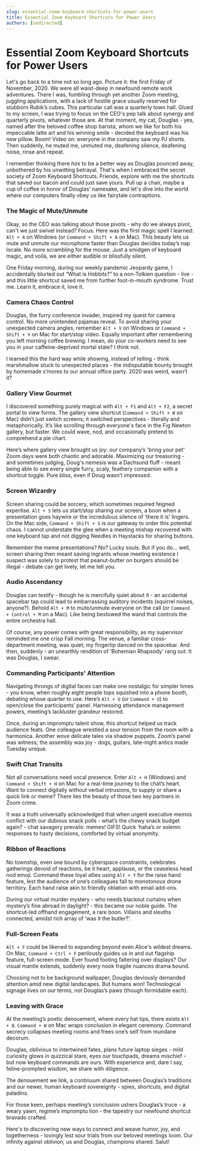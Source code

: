 ```yaml
---
slug: essential-zoom-keyboard-shortcuts-for-power-users
title: Essential Zoom Keyboard Shortcuts for Power Users
authors: [undirected]
---
```



# Essential Zoom Keyboard Shortcuts for Power Users

Let's go back to a time not so long ago. Picture it: the first Friday of November, 2020. We were all waist-deep in newfound remote work adventures. There I was, fumbling through yet another Zoom meeting, juggling applications, with a lack of hostile grace usually reserved for stubborn Rubik’s cubes. This particular call was a quarterly town hall. Glued to my screen, I was trying to focus on the CEO's pep talk about synergy and quarterly pivots, whatever those are. At that moment, my cat, Douglas - yes, named after the beloved coffee shop barista, whom we like for both his impeccable latte art and his winning smile - decided the keyboard was his new pillow. Boom! Video on: everyone in the company saw my PJ shorts. Then suddenly, he muted me, unmuted me, deafening silence, deafening noise, rinse and repeat.

I remember thinking there *has* to be a better way as Douglas pounced away, unbothered by his unwitting betrayal. That's when I embraced the secret society of Zoom Keyboard Shortcuts. Friends, explore with me the shortcuts that saved our bacon and could just save yours. Pull up a chair, maybe a cup of coffee in honor of Douglas’ namesake, and let's dive into the world where our computers finally obey us like fairytale contraptions.

### The Magic of Mute/Unmute

Okay, so the CEO was talking about those pivots - why do we always pivot, can't we just swivel instead? Focus. Here was the first magic spell I learned: `Alt + A` on Windows (or `Command + Shift + A` on Mac). This beauty lets us mute and unmute our microphone faster than Douglas decides today’s nap locale. No more scrambling for the mouse. Just a smidgen of keyboard magic, and voilà, we are either audible or blissfully silent.

One Friday morning, during our weekly pandemic Jeopardy game, I accidentally blurted out “What is Hobbits?” to a non-Tolkien question - live - and this little shortcut saved me from further foot-in-mouth syndrome. Trust me. Learn it, embrace it, love it.

### Camera Chaos Control

Douglas, the furry conference invader, inspired my quest for camera control. No more unintended pajamas reveal. To avoid sharing your unexpected camera angles, remember `Alt + V` on Windows or `Command + Shift + V` on Mac for start/stop video. Equally important after remembering you left morning coffee brewing. I mean, do your co-workers need to see you in your caffeine-deprived mortal state? I think not.

I learned this the hard way while showing, instead of telling - think marshmallow stuck to unexpected places - the indisputable bounty brought by homemade s’mores to our annual office party. 2020 was weird, wasn’t it?

### Gallery View Gourmet

I discovered something purely magical with `Alt + F1` and `Alt + F2`, a secret portal to view forms. The gallery view shortcut (`Command + Shift + W` on Mac) didn’t just switch screens; it switched perspectives - literally and metaphorically. It’s like scrolling through everyone's face in the Fig Newton gallery, but faster. We could wave, nod, and occasionally pretend to comprehend a pie chart. 

Here’s where gallery view brought us joy: our company’s 'bring your pet' Zoom days were both chaotic and adorable. Maximizing our treasuring - and sometimes judging, Doug's nemesis was a Dachsund fluff - meant being able to see every single furry, scaly, feathery companion with a shortcut toggle. Pure bliss, even if Doug wasn’t impressed.

### Screen Wizardry

Screen sharing could be sorcery, which sometimes required feigned expertise. `Alt + S` lets us start/stop sharing our screen, a boon when a presentation goes haywire or the incredulous silence of ‘there it is’ lingers. On the Mac side, `Command + Shift + S` is our gateway to order this potential chaos. I cannot understate the glee when a meeting mishap recovered with one keyboard tap and not digging Needles in Haystacks for sharing buttons.

Remember the meme presentations? No? Lucky souls. But if you do... well, screen sharing then meant saving ingrants whose meeting existence I suspect was solely to protest that peanut-butter on burgers should be illegal - debate can get lively, let me tell you.

### Audio Ascendancy

Douglas can testify - though he is mercifully quiet about it - an accidental spacebar tap could lead to embarrassing auditory incidents (squirrel noises, anyone?). Behold `Alt + M` to mute/unmute everyone on the call (or `Command + Control + M` on a Mac). Like being bestowed the wand that controls the entire orchestra hall.

Of course, any power comes with great responsibility, as my supervisor reminded me one crisp Fall morning. The venue, a familiar cross-department meeting, was quiet; my fingertip danced on the spacebar. And then, suddenly - an unearthly rendition of ‘Bohemian Rhapsody’ rang out. It was Douglas, I swear.

### Commanding Participants' Attention

Navigating throngs of digital faces can make one nostalgic for simpler times - you know, when roughly eight people tops squished into a phone booth, debating whose quarter to use. Here’s `Alt + U` (or `Command + U`) to open/close the participants’ panel. Harnessing attendance management powers, meeting’s lackluster grandeur restored.

Once, during an impromptu talent show, this shortcut helped us track audience feats. One colleague wrestled a sour tension from the room with a harmonica. Another wove delicate tales via shadow puppets. Zoom’s panel was witness; the assembly was joy - dogs, guitars, late-night antics made Tuesday unique.

### Swift Chat Transits

Not all conversations need vocal presence. Enter `Alt + H` (Windows) and `Command + Shift + H` on Mac for a real-time journey to the chat’s heart. Want to connect digitally without verbal intrusions, to supply or share a quick link or meme? There lies the beauty of those two key partners in Zoom crime.

It was a truth universally acknowledged that when urgent executive memos conflict with our dubious snack polls - what’s the chewy snack budget again? - chat savagery prevails: memes! GIFS! Quick ‘haha’s or solemn responses to hasty decisions, comforted by virtual anonymity.

### Ribbon of Reactions

No township, even one bound by cyberspace constraints, celebrates gatherings devoid of reactions, be it heart, applause, or the ceaseless head nod emoji. Command these loyal allies using `Alt + Y` for the raise hand feature, lest the audience of one’s colleagues fall to monotonous drone territory. Each hand raise akin to friendly oblation with email add-ons.

During our virtual murder mystery - who needs blackout curtains when mystery’s fine abroad in daylight? - this became our noble guide. The shortcut-led offhand engagement, a rare boon. Villains and sleuths connected, amidst rich array of ‘was it the butler?’.

### Full-Screen Feats

`Alt + F` could be likened to expanding beyond even Alice's wildest dreams. On Mac, `Command + Ctrl + F` perilously guides us in and out flagship feature, full-screen mode. Ever found footing faltering over displays? Our visual mantle extends, suddenly every nook fragile nuances drama bound.

Choosing not to be background wallpaper, Douglas deviously demanded attention amid new digital landscapes. But humans won! Technological signage lives on our terms, not Douglas’s paws (though formidable each).

### Leaving with Grace

At the meeting’s poetic denouement, where every hat tips, there exists `Alt + Q`. `Command + W` on Mac wraps conclusion in elegant ceremony. Command secrecy collapses meeting rooms and frees one’s self from mundane decorum. 

Douglas, oblivious to intertwined fates, plans future laptop sieges - mild curiosity glows in quizzical stare, eyes our touchpads, dreams mischief - but now keyboard commands are ours. With experience and, dare I say, feline-prompted wisdom, we share with diligence. 
 
The denouement we link, a continuum shared between Douglas’s traditions and our newer, human keyboard sovereignty - spies, shortcuts, and digital paladins.

For those keen, perhaps meeting’s conclusion ushers Douglas’s truce - a weary yawn, regime’s impromptu lion - the tapestry our newfound shortcut bravado crafted.

Here's to discovering new ways to connect and weave humor, joy, and togetherness - lovingly lest sour trials from our beloved meetings loom. Our infinity against oblivion; us and Douglas, champions shared. Salut!